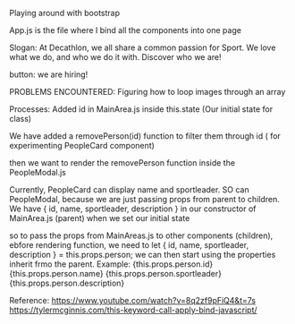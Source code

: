 Playing around with bootstrap

App.js is the file where I bind all the components into one page

Slogan:
At Decathlon, we all share a common passion for Sport.
We love what we do, and who we do it with.
Discover who we are!

button: we are hiring!

PROBLEMS ENCOUNTERED:
Figuring how to loop images through an array

Processes:
Added id in MainArea.js inside this.state (Our initial state for class)

We have added a removePerson(id) function to filter them through id ( for experimenting PeopleCard component)

then we want to render the removePerson function inside the PeopleModal.js

Currently, PeopleCard can display name and sportleader. SO can PeopleModal, because we are just passing props from parent to children.
We have { id, name, sportleader, description } in our constructor of MainArea.js (parent) when we set our initial state

so to pass the props from MainAreas.js to other components (children), ebfore rendering function, we need to let { id, name, sportleader, description } = this.props.person;
we can then start using the properties inherit frmo the parent. Example:
{this.props.person.id}
{this.props.person.name}
{this.props.person.sportleader}
{this.props.person.description}

Reference:
https://www.youtube.com/watch?v=8q2zf9pFiQ4&t=7s
https://tylermcginnis.com/this-keyword-call-apply-bind-javascript/
